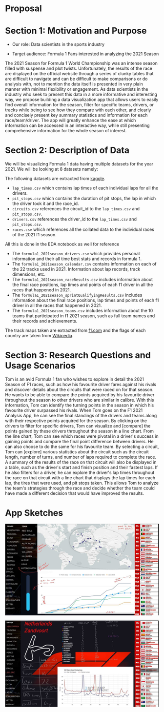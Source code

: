 # Proposal

# Section 1: Motivation and Purpose

-   Our role: Data scientists in the sports industry

-   Target audience: Formula 1 Fans interested in analyzing the 2021 Season

The 2021 Season for Formula 1 World Championship was an intense season filled with suspense and plot twists. Unfortunately, the results of the race are displayed on the official website through a series of clunky tables that are difficult to navigate and can be difficult to make comparisons or do analysis with, not to mention the data itself is presented in very plain manner with minimal flexibility or engagement. As data scientists in the industry who seek to present this data in a more informative and interesting way, we propose building a data visualization app that allows users to easily find overall information for the season, filter for specific teams, drivers, or tracks while being to see how they compare with each other, and clearly and concisely present key summary statistics and information for each race/team/driver. The app will greatly enhance the ease at which information can be accessed in an interactive way, while still presenting comprehensive information for the whole season of interest.

# Section 2: Description of Data

We will be visualizing Formula 1 data having multiple datasets for the year 2021. We will be looking at 8 datasets namely:

The following datasets are extracted from [kaggle](https://www.kaggle.com/datasets/rohanrao/formula-1-world-championship-1950-2020).

-   `lap_times.csv` which contains lap times of each individual laps for all the drivers.
-   `pit_stops.csv` which contains the duration of pit stops, the lap in which the driver took it and the race_id.
-   `circuits.csv` references the circuit_id to the `lap_times.csv` and `pit_stops.csv`.
-   `drivers.csv` references the driver_id to the `lap_times.csv` and `pit_stops.csv`.
-   `races.csv` which references all the collated data to the individual races of the 2021 f1 season.

All this is done in the EDA notebook as well for reference

-   The `formula1_2021season_drivers.csv` which provides personal information and their all time best stats and records in formula 1.
-   The `formula1_2021season_calendar.csv` contains information on each of the 22 tracks used in 2021. Information about lap records, track dimensions, etc.
-   The `formula1_2021season_raceResults.csv` includes information about the final race positions, lap times and points of each f1 driver in all the races that happened in 2021.
-   The `formula1_2021season_sprintQualifyingResults.csv` includes information about the final race positions, lap times and points of each f1 driver in all the races that happened in 2021.
-   The `formula1_2021season_teams.csv` includes information about the 10 teams that participated in f1 2021 season, such as full team names and their records and achievements.

The track maps taken are extracted from [f1.com](https://www.formula1.com) and the flags of each country are taken from [Wikipedia](https://en.wikipedia.org/wiki/Main_Page).

# Section 3: Research Questions and Usage Scenarios

Tom is an avid Formula 1 fan who wishes to explore in detail the 2021 Season of F1 races, such as how his favourite driver fares against his rivals and discover details about the circuits that were raced on for that season. He wants to be able to compare the points acquired by his favourite driver throughout the season to other drivers who are similar in calibre. With this information, Tom can identify the turning points in the season in which his favourite driver surpassed his rivals. When Tom goes on the F1 2021 Analysis App, he can see the final standings of the drivers and teams along with their respective points acquired for the season. By clicking on the drivers to filter for specific drivers, Tom can visualize and [compare] the points gained by these drivers throughout the season in a line chart. From the line chart, Tom can see which races were pivotal in a driver's success in gaining points and compare the final point difference between drivers. He can also choose to do the same for his favourite team. By selecting a circuit, Tom can [explore] various statistics about the circuit such as the circuit length, number of turns, and number of laps required to complete the race. A summary of the results of the race on that circuit will also be displayed in a table, such as the driver's start and finish position and their fastest laps. If he also filters for a driver, he can explore the driver's lap times throughout the race on that circuit with a line chart that displays the lap times for each lap, the tires that were used, and pit stops taken. This allows Tom to analyze the team's strategies through the race and decide whether the team could have made a different decision that would have improved the results.

# App Sketches

![Landing Page](../www/sketch/season.jpg)

![Race Page](../www/sketch/race.jpg)
